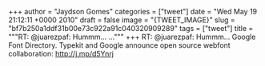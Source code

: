 
+++
author = "Jaydson Gomes"
categories = ["tweet"]
date = "Wed May 19 21:12:11 +0000 2010"
draft = false
image = "{TWEET_IMAGE}"
slug = "bf7b250a1ddf31b00e73c922a91c040320909289"
tags = ["tweet"]
title = """RT: @juarezpaf: Hummm... ..."""
+++
RT: @juarezpaf: Hummm... Google Font Directory. Typekit and Google announce open source webfont collaboration: http://j.mp/d5Ynrj
